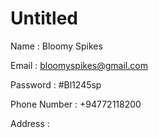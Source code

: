 # Untitled

Name : Bloomy Spikes

Email : bloomyspikes@gmail.com

Password : \#Bl1245sp

Phone Number : +94772118200

Address : 

